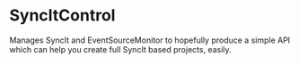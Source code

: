 SyncItControl
=============

Manages SyncIt and EventSourceMonitor to hopefully produce a simple API which can help you create full SyncIt based projects, easily.
